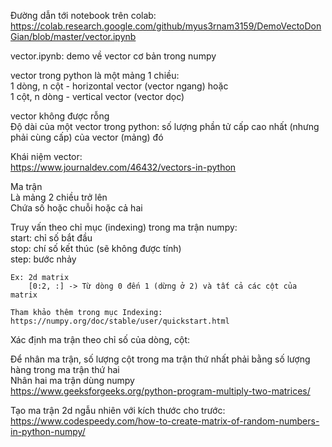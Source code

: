 Đường dẫn tới notebook trên colab:  
https://colab.research.google.com/github/myus3rnam3159/DemoVectoDonGian/blob/master/vector.ipynb

vector.ipynb: demo về vector cơ bản trong numpy  

vector trong python là một mảng 1 chiều:  
 1 dòng, n cột - horizontal vector (vector ngang) hoặc  
 1 cột, n dòng - vertical vector (vector dọc)

vector không được rỗng  
Độ dài của một vector trong python: số lượng phần tử cấp cao nhất (nhưng phải cùng cấp) của vector (mảng) đó

Khái niệm vector:  
https://www.journaldev.com/46432/vectors-in-python

Ma trận  
 Là mảng 2 chiều trở lên  
 Chứa số hoặc chuỗi hoặc cả hai

Truy vấn theo chỉ mục (indexing) trong ma trận numpy:  
    start: chỉ số bắt đầu  
    stop: chí số kết thúc (sẽ không được tính)  
    step: bước nhảy  

    Ex: 2d matrix
        [0:2, :] -> Từ dòng 0 đến 1 (dừng ở 2) và tất cả các cột của matrix

    Tham khảo thêm trong mục Indexing: https://numpy.org/doc/stable/user/quickstart.html

Xác định ma trận theo chỉ số của dòng, cột:

Để nhân ma trận, số lượng cột trong ma trận thứ nhất phải bằng số lượng hàng trong ma trận thứ hai  
Nhân hai ma trận dùng numpy  
https://www.geeksforgeeks.org/python-program-multiply-two-matrices/

Tạo ma trận 2d ngẫu nhiên với kích thước cho trước:  
https://www.codespeedy.com/how-to-create-matrix-of-random-numbers-in-python-numpy/
